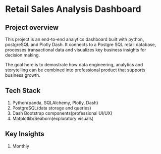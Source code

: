 # Retail Sales Analysis Dashboard

## Project overview
This project is an end-to-end analytics dashboard built with python, postgreSQL and Plotly Dash.
It connects to a Postgre SQL retail database, processes transactional data and visualizes key business insights for decision making.

The goal here is to demostrate how data engineering, analytics and storytelling can be combined into professional product that supports business growth.


## Tech Stack
1. Python(panda, SQLAlchemy, Plotly, Dash)
2. PostgreSQL(data storage and queries)
3. Dash Bootstrap components(professional UI/UX)
4. Matplotlib/Seaborn(exploratory visuals)


## Key Insights
1. Monthly 

